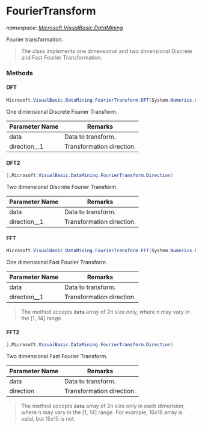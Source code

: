 ﻿# FourierTransform
_namespace: <a href="#" onClick="load('/docs/Microsoft.VisualBasic.DataMining/index.md')">Microsoft.VisualBasic.DataMining</a>_

Fourier transformation.

> The class implements one dimensional and two dimensional
>  Discrete and Fast Fourier Transformation.


### Methods

#### DFT
```csharp
Microsoft.VisualBasic.DataMining.FourierTransform.DFT(System.Numerics.Complex[],Microsoft.VisualBasic.DataMining.FourierTransform.Direction)
```
One dimensional Discrete Fourier Transform.

|Parameter Name|Remarks|
|--------------|-------|
|data|Data to transform.|
|direction__1|Transformation direction.|


#### DFT2
```csharp
],Microsoft.VisualBasic.DataMining.FourierTransform.Direction)
```
Two dimensional Discrete Fourier Transform.

|Parameter Name|Remarks|
|--------------|-------|
|data|Data to transform.|
|direction__1|Transformation direction.|


#### FFT
```csharp
Microsoft.VisualBasic.DataMining.FourierTransform.FFT(System.Numerics.Complex[],Microsoft.VisualBasic.DataMining.FourierTransform.Direction)
```
One dimensional Fast Fourier Transform.

|Parameter Name|Remarks|
|--------------|-------|
|data|Data to transform.|
|direction__1|Transformation direction.|

> The method accepts **`data`** array of 2n size
>  only, where n may vary in the [1, 14] range.

#### FFT2
```csharp
],Microsoft.VisualBasic.DataMining.FourierTransform.Direction)
```
Two dimensional Fast Fourier Transform.

|Parameter Name|Remarks|
|--------------|-------|
|data|Data to transform.|
|direction|Transformation direction.|

> The method accepts **`data`** array of 2n size
>  only in each dimension, where n may vary in the [1, 14] range. For example, 16x16 array
>  is valid, but 15x15 is not.


